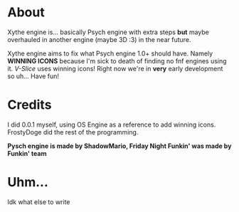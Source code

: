 # About
Xythe engine is... basically Psych engine with extra steps **but** maybe overhauled in another engine (maybe 3D :3) in the near future.

Xythe engine aims to fix what Psych engine 1.0+ should have. Namely **WINNING ICONS** because I'm sick to death of finding no fnf engines using it. *V-Slice* uses winning icons! Right now we're in **very** early development so uh... Have fun!

# Credits
I did 0.0.1 myself, using OS Engine as a reference to add winning icons. 
FrostyDoge did the rest of the programming.

**Pysch engine is made by ShadowMario, Friday Night Funkin' was made by Funkin' team**

# Uhm...
Idk what else to write
